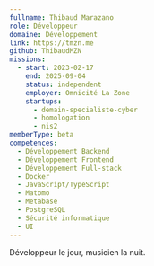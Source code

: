 ```yaml
---
fullname: Thibaud Marazano
role: Développeur
domaine: Développement
link: https://tmzn.me
github: ThibaudMZN
missions:
  - start: 2023-02-17
    end: 2025-09-04
    status: independent
    employer: Omnicité La Zone
    startups:
      - demain-specialiste-cyber
      - homologation
      - nis2
memberType: beta
competences:
  - Développement Backend
  - Développement Frontend
  - Développement Full-stack
  - Docker
  - JavaScript/TypeScript
  - Matomo
  - Metabase
  - PostgreSQL
  - Sécurité informatique
  - UI
---
```

Développeur le jour, musicien la nuit.